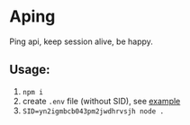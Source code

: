 # Aping

Ping api, keep session alive, be happy.

## Usage:

1. `npm i`
2. create `.env` file (without SID), see [example](./.env.example)
3. `SID=yn2igmbcb043pm2jwdhrvsjh node .`
